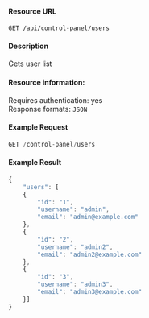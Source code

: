 #### Resource URL
`GET /api/control-panel/users`

#### Description
  Gets user list

#### Resource information:
  Requires authentication: yes    
  Response formats: `JSON`

#### Example Request
```javascript
GET /control-panel/users
```

#### Example Result
```javascript
{
	"users": [
	{
		"id": "1",
		"username": "admin",
		"email": "admin@example.com"
	},
	{
		"id": "2",
		"username": "admin2",
		"email": "admin2@example.com"
	},
	{
		"id": "3",
		"username": "admin3",
		"email": "admin3@example.com"
	}]
}
```